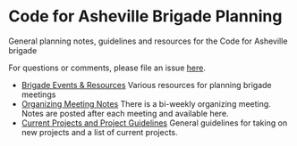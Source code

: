 # Code for Asheville Brigade Planning
General planning notes, guidelines and resources for the Code for Asheville brigade

For questions or comments, please file an issue [here](https://github.com/CodeForAsheville/brigade-planning/issues).

* [Brigade Events & Resources](./events+resources/README.md)
  Various resources for planning brigade meetings
* [Organizing Meeting Notes](meeting-notes/organizing-meeting-notes.md)
  There is a bi-weekly organizing meeting. Notes are posted after each meeting and available here.
* [Current Projects and Project Guidelines](projects/README.md)
  General guidelines for taking on new projects and a list of current projects.
